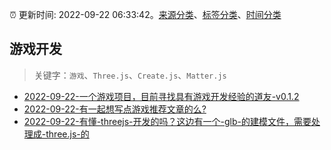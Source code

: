 :alarm_clock: 更新时间: 2022-09-22 06:33:42。[来源分类](../README.md)、[标签分类](../TAGS.md)、[时间分类](../TIMELINE.md)

## 游戏开发


> 关键字：`游戏`、`Three.js`、`Create.js`、`Matter.js`



- [2022-09-22-一个游戏项目，目前寻找具有游戏开发经验的道友-v0.1.2](https://www.v2ex.com/t/882136) 
- [2022-09-22-有一起想写点游戏推荐文章的么?](https://www.v2ex.com/t/882135) 
- [2022-09-22-有懂-threejs-开发的吗？这边有一个-glb-的建模文件，需要处理成-three.js-的](https://www.v2ex.com/t/882133) 